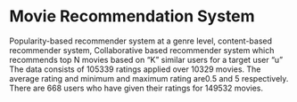 # Movie Recommendation System
Popularity-based recommender system at a genre level, content-based recommender system, Collaborative based recommender system which recommends top N movies based on “K” similar users for a target user “u” The data consists of 105339 ratings applied over 10329 movies. The average rating and minimum and maximum rating are0.5 and 5 respectively. There are 668 users who have given their ratings for 149532 movies.

